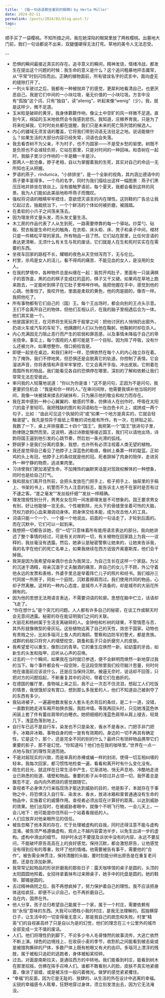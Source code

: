 ```yaml
---
title: '《每一句话语都坐着别的眼睛》by Herta Müller'
date: 2024-02-11
permalink: /posts/2024/02/blog-post-7/
tags:
---
```

顺手买了一袋樱桃。不知所措之间，我在她深陷的眼窝里放了两枚樱桃。出墓地大门前，我们一句话都说不出来，双腿僵硬得无法打弯。草地的美令人无法忍受。


--
- 恐惧的瞬间最接近真实的存在。追寻意义的瞬间，精神发烧，情绪冷战，都发生在提出这个问题的时候：我生命的意义是什么？这个追问粗暴地抨击庸常，从“平常”时刻闪烁而出。正确的植物面前，所有错误名字的谎言中，面向虚无的缝隙打开了。
- 一列火车驶过之后，我都有一种被抛弃了的感觉，更犀利地看清自己，也更厌恶自己。我是它们中间的一小块垃圾，毫无价值的一小块垃圾。方言中没有“孤独”这个词，只有“独自”，读“allenig”，听起来像“wenig”（少）。我，就是这样少，微不足道。
- 玉米粒是破碎的黄牙。我身体簌簌作响，像尘土中空旷的风一样微不足道。直到今天，绵延的玉米地依然会令我感到悲伤。我知道，庄稼养育我，只是为了将来吃掉我，它时时处处都在提醒，我们只是未来的死亡陈列馆的候选人。
- 内心的疆域无须言语的覆盖，它将我们带到词语无法驻足之地。说话能做什么？如果生活的大部分内容已经失常，词语也会失落。
- 我去看杏树不为父亲，不为村子，也不为国家——不是受乡愁的驱使。树既不是负担也不会减轻负担，它站在那里，只是对时间的一种回味。和杏树在一起时，我脑子里沙沙作响的一半是糖一半是沙。
- 那两人一脸沧桑，脖子老相，自以为掌握着我的生死，其实对自己的命运一无所知也无从把握。
- 罗语的燕子，rindunica，“小排排坐”，是一个全新的视角，其内涵比德语中的燕子要丰富得多。一个鸟的名字，同时为我们描绘出这样一幅图景：燕子们黑压压地并排坐在铁丝上。没有接触罗语前，每个夏天，我都会看到这样的风景。我为人们能如此美丽地称呼燕子而慨叹。
- 强权将词语的眼睛牢牢捂住，意欲熄灭语言的内在理性。这则鞋的广告总让我忆起过去，独裁统治下，一个个鲜活的个体如何被折磨，被践踏。
- 在柔软的小爪子之间荡来荡去。
- 因为理发师丈量头发，而头发丈量生活。
- 木工房的作品代表了人从生到死，一路需要停靠的每一个驿站。炒菜勺、砧板、熨衣板是生命时光的触角，在衣柜、床头柜、床、凳子和桌子中间，棺材只是一件稀松平常的家具。所有物品一目了然。它们站在那里，比任何言语的表达更清晰，无须什么有关生与死的废话，它们就是人在生和死时实实在在需要的东西。
- 坐夜车回家的路程不长，耀眼的夜色从天空倾泻而下，无与伦比。
- 村里，杀鸡是女人的活儿，看不得鸡的痛苦、不能见血的女人，是没用的女人。
- 在我的梦境中，各种物件总是纠缠在一起：我剪开鸡肚子，里面有一只装满棋子的首饰盒，黑的白的棋子变成红的蓝的，棋子又干又硬。如果鸡在草地上跑来跑去，一定能听到棋子在它肚子里哗哗作响。我把他握在手中，感觉到他的心跳。他害怕了。我咬开他，里面是柔软的黄色，他的肉是甜的，像杏一样。我把他吃了。
- 所有事物都有它们自己的（国）王。每个王出场时，都会向别的王点头示意。王们不会离开自己的物体，但他们互相认识，在我的脑子里相遇后合为一体。他们其实是一个。
- 他是国家的王，在河界将生死玩弄于股掌之间：把他讨厌的人悄悄扔出窗外，扔进火车或汽车的车轮下。他蹒跚时人们以为他在鞠躬，他鞠躬时却在杀人。
- 内心充满因无力阻止恶行而产生的软弱和罪恶感，以及事情未降临于自己的卑劣侥幸。事实上，每个围观的人都可能是下一个目标。因为除了呼吸，没有什么还被允许。如果想整你，借口俯拾皆是。
- 即便一起坐在桌边，和我们来时一样，恐惧依然在每个人的内心独立存在着。为了掩饰，我们不停地笑，但恐惧还是会脱离它的轨道。你控制了表情，它会溜进声音，你将表情和声音牢牢掌控，它又会离开手指，冲出皮肤。它附着在周围所有的物品，我们能看见各自的恐惧停在哪里。深刻的了解和依赖让我们常常无法忍受彼此。
- 审问我的人轻蔑地说道：“你以为你是谁！”这不是问句，正因为不是问句，我更要抓住机会：“我是和你一样的人。”在审问间隙，他需要我填补他当班的时间，我像一块被揉来揉去的破抹布，只为展示他的敬业和权力而存在。
- 我在其中感到一种小心翼翼的、敏感的节奏，仿佛诗人在创作时，呼吸在太阳穴的盒子里轻叩。我把残缺的图片和词语粘在一张白色卡片上，或拼成一两个句子，比如：“由此可见这个执拗的词”或“如果一个地方是真实的，它就会轻触渴望”。我先是惊异于报纸上零散的词也能有所作。有一次，在拼贴之前，我数了一下，桌上并排摆着二十四个“国王”。我把第一个“国王”放进句子里，韵律随之飘然而至。这说明，通过诗歌能够接近国王，我们可以请他出场，诗韵将国王逼到他引发的心跳节奏，然后划一条光滑的弧线。
- 野胡萝卜是我们分离的意象，我想，也许所有必须注视着人类无望的植物。
- 我还是觉得自己看见了他脖子上深蓝色的勒痕，像树上桑葚一样的靛蓝。正如鸡的头上有冠，他脖子上的条纹就是他的冠。死者辞掉了肉身的陪伴，走进另外一种宁静的物质，逃进果肉里。
- 习诗使我们更加渴望生命，不加掩饰的幽默笑话是对现政权解体的一种想象，同时也是给自己打气。
- 我和朋友们离开住所前，会把头发放在门把手上、柜子把手上、抽屉里的手稿上、书架的书上，机警而不为人注意的标志，能告诉主人他不在家时是否有过不速之客。“差之毫发”“发丝般纤细”“发丝一样精确。
- 理发馆按性别分开，男男女女在同一间发廊理发是不可想象的。国王要求男女有别，好让他能够一览无余。个性被剔除，光头下的骨缝里坐着可怜的大脑，凭权力欲的心血来潮调动身体。把身体交给本能，成为攻击他人的工具。
- 词语只能一个一个、一个接一个地说出，前面的一句话走了，才轮到后面的。而在沉默中，它们可以一起到来。
- 我想把一切都告诉她，但“一切”只意味着所有能用语言表达的部分。我向她讲述了整个事情的经过，可是有关对岸的一切，有关植物在回家路上为我一一诠释的，我丝毫没有透露。然后，她承认是秘密警察让她来的，让她来告诉我，我的名字在他们的死亡名单上，如果我继续在西方诋毁齐奥塞斯库，他们会干掉我。
- 我哭是因为我希望母亲偶尔也会为我哭泣，为自己生长在这样一个家庭。为父的沉迷于酒精，母亲沉湎于丈夫酗酒的痛苦，弃自己的女儿于不顾，外公守着他永远的发票和表格，外婆手里总是举着阵亡儿子的照片和经书。我们祖孙三代同居一所房子，同处一个庭院，沉默着擦肩而过。我们使用共同的物品，心却孑然离散。这样的一种内心态度，是城市人不具备的，却是城市的大丽花所拥有的。
- 因为他的思想无法用语言表达，不需要词语的轮廓。思想在脑中伫立，话语却飞走了。
- “你在想什么”是个突兀的问题。人人都有许多自己的秘密，在谈工作或聊天时会无意间透露。秘密的存在能证明我们之间的关联。
- 大丽花和杨树属于生活支离破碎的人。金钟柏和杉树的球果，不管情愿与否，其外形就像微型的骨灰坛。这些植物远离了自己的天性，效忠于国家。动物也有贵贱之分，比如多瑙河上食人肉的海鸥，警察和边防军的警犬，都是贵族。成群的蚂蚁只将穷人的墙壁挖空，跳蚤和虱子只会折磨穷人的皮肤。
- 我希望爱可以重生，像割过的青草。它的重生应焕然一新，如幼童的牙齿，如新生的头发和指甲，应听从心声的召唤。
- 过去的一个个瞬间，如果我在当时就已参透，便不会鲜明而焕然一新地穿过我的当下。每个事件都会有一段空隙，在这段空隙里我们绞尽脑汁思量，何时何地在谁面前应该说什么，还是应当保持沉默。被逼无奈时，说话却不回答，只把对方的问题拾起，不断重复其中的词句，带着它们在曲折的。
- 在德国的餐厅里，食物端上来之后，我不止一次忍不住流泪，想起工人们吃饭的情景，我很饿却没有胃口，想到那么多我爱的人，他们不知道自己被剥夺了的东西有多少。
- 我钻进被子，一遍遍地数发髻女人套头毛衣背后的条纹，是二十一道，没错，一直数到她走进车厢开始换衣服。我脸冲墙。等我再回头时，只见她浅蓝色休闲装上套了件有蕾丝肩带的白睡衣。她把细细的浅蓝色肩带从肩上褪去，轻晃几下，浅蓝色落到地上。
- 自行车已远不是自行车，染发也不只是染发，香水不是香水，门把手非门把手，冰箱非冰箱，事物自身的统一是有有效期的。身边的一切不再具有确定性，它是这个，那个，还是完全不同的别的什么？最终只有琐碎物品携带它们重要的影子，那不是幻觉。“你知道吗？他们也在我的咖啡里。”世界在一点一点地与我们的理性背道而驰。
- 不是对超现实的兴致，而是率真的赤裸或蛹一样的封闭，使得一切互相纠缠的轻率。我每次回家，都习惯性地检查一遍，看看和离开时有什么变化没有。
- 陌生的目光，就这样在日常生活中产生，它渐进地、悄无声息地、冷酷地走进业已熟悉的街道、墙壁和物品。重要的影子从中掠过并占领一切，我怀着总是飘忽不定、由内向外燃烧的感觉跟随它。
- 查视者不必身体力行亲临现场才能达到威胁的目的，他是影子，本就存在于事物之中，将恐惧注入自行车、染发水、香水，放进冰箱和普普通通没有生命的物品中，实施着它的威慑作用。查视者必须出现在计算好的距离，以达到威胁的效果。他们出现时，在被威胁者眼中，就像个不明飞行物，一会儿天上，一会儿地下：他可能是你住所前一个站着看报纸的人。
- 人们应放弃对他亲眼所见的信任。
- 被告忽略了他本真的存在，忙于处理被虚构的自我，同时还得注意不能与虚构混淆。被告须严格遵循虚构，观点上不越内容雷池半步，以免生出进一步的虚构。虚构中滑出的细节。
 辩护时永远不要提及诉状中没有的内容，永远不要反问，不能破坏原告高高在上的良好感觉。保持沉默，都会激怒原告，让他感觉没有得到应有的尊重，败坏了他的情绪。他需要被告有事干，需要他的“合作”。被告需全神贯注，保持清醒的头脑，要时刻能分辨出原告是在重复老问题，还是在添加新罪。
- 我常常记起物品的形状折磨我的那些日子：露天咖啡馆的桌子是圆的，头顶的太阳圆圆地照着。女招待拿着抹布过来擦桌子，她手中的托盘是圆的。她的鞋带、脚镯是圆的。
- 去过精神病院之后，我不再想疯掉了，努力保护着自己的理性。我不应该把身体送给疯狂，即便不认识自己，也不再折磨自己。
- 岛在内，国界在外。
- 他人分享，孩子总归希望自己能属于一个家，属于一个村庄，需要依赖有些“永恒”意味的东西。大我可以牺牲小我的村庄，是我无法理解的。孤独横穿日子，让生活中的一切变得毫无意义，那是我自己的疏忽和失败。村里“精英”们的自视甚高终了只是自以为是的幻觉，他们的理念在三十公里外的城市全部变成一文不值的废话。
- 人们。他们将理性扔到脚下，不论多少令人毛骨悚然的故事流传，大逃亡依然不断上演。绿色的边境线上，在收获小麦的季节，收割机之间能看到被击毙或是被猎狗撕碎的尸体，多数尸体上既有枪眼又有犬的齿印。多瑙河上漂浮的残肢，属于被船只追赶的逃跑者，身体被船桨绞碎。
- 过去。对面是南斯拉夫，是通往西方的中转地。我们能看到村庄，能看到树木在那里招摇，仿佛在挥手召唤人们。谁都不敢看别人的脸，皮肤不真实地紧绷着，像涂了层蜡，或是被冻住一般闪着微光。做梦的感觉紧紧攫住。
- “幸福”的反面，因为它是无耻的、放肆的、从生活的外在设计中逃离的幸福。尖锐的幸福感令人眩晕，狂野地穿过身体，须立刻发泄出去，因为它无法淹没。
